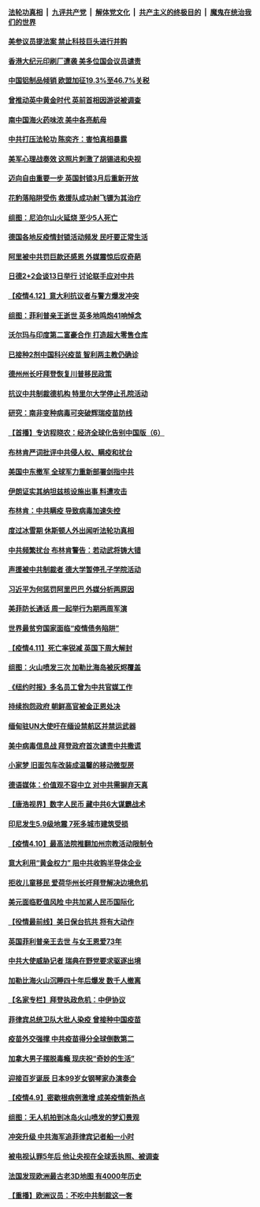 ####  [法轮功真相](../../../../basic/blob/master/README.md?t=04131132) &nbsp;|&nbsp; [九评共产党](../../../../9ping.md/blob/master/README.md?t=04131132) &nbsp;|&nbsp; [解体党文化](../../../../jtdwh.md/blob/master/README.md?t=04131132)  &nbsp;|&nbsp; [共产主义的终极目的](../../../../gczydzjmd.md/blob/master/README.md?t=04131132) &nbsp;|&nbsp; [魔鬼在统治我们的世界](../../../../mgztzwmdsj.md/blob/master/README.md?t=04131132) 

#### [美参议员提法案 禁止科技巨头进行并购](../pages/nsc418/n12875997.md?t=04131132) 

#### [香港大纪元印刷厂遭袭 美多位国会议员谴责](../pages/nsc418/n12875719.md?t=04131132) 

#### [中国铝制品倾销 欧盟加征19.3%至46.7%关税](../pages/nsc418/n12875562.md?t=04131132) 

#### [曾推动英中黄金时代 英前首相因游说被调查](../pages/nsc418/n12875370.md?t=04131132) 

#### [南中国海火药味浓 美中各亮航母](../pages/nsc418/n12875243.md?t=04131132) 

#### [中共打压法轮功 陈奕齐：害怕真相暴露](../pages/nsc418/n12874947.md?t=04131132) 

#### [美军心理战奏效 这照片刺激了胡锡进和央视](../pages/nsc418/n12875222.md?t=04131132) 

#### [迈向自由重要一步 英国封锁3月后重新开放](../pages/nsc418/n12874866.md?t=04131132) 

#### [花豹落陷阱受伤 救援队成功射飞镖为其治疗](../pages/nsc418/n12874289.md?t=04131132) 

#### [组图：尼泊尔山火延烧 至少5人死亡](../pages/nsc418/n12874701.md?t=04131132) 

#### [德国各地反疫情封锁活动频发 民吁要正常生活](../pages/nsc418/n12874496.md?t=04131132) 

#### [阿里被中共罚巨款还感恩 外媒震惊后叹奇葩](../pages/nsc418/n12874747.md?t=04131132) 

#### [日德2+2会谈13日举行 讨论联手应对中共](../pages/nsc418/n12874750.md?t=04131132) 

#### [【疫情4.12】意大利抗议者与警方爆发冲突](../pages/nsc418/n12874304.md?t=04131132) 

#### [组图：菲利普亲王逝世 英多地鸣炮41响悼念](../pages/nsc418/n12874347.md?t=04131132) 

#### [沃尔玛与印度第二富豪合作 打造超大零售仓库](../pages/nsc418/n12874202.md?t=04131132) 

#### [已接种2剂中国科兴疫苗 智利两主教仍确诊](../pages/nsc418/n12874075.md?t=04131132) 

#### [德州州长吁拜登恢复川普移民政策](../pages/nsc418/n12874031.md?t=04131132) 

#### [抗议中共制裁德机构 特里尔大学停止孔院活动](../pages/nsc418/n12821038.md?t=04131132) 

#### [研究：南非变种病毒可突破辉瑞疫苗防线](../pages/nsc418/n12873412.md?t=04131132) 

#### [【首播】专访程晓农：经济全球化告别中国版（6）](../pages/nsc418/n12871927.md?t=04131132) 

#### [布林肯严词批评中共侵人权、瞒疫和扰台](../pages/nsc418/n12873017.md?t=04131132) 

#### [美国中东撤军 全球军力重新部署剑指中共](../pages/nsc418/n12873076.md?t=04131132) 

#### [伊朗证实其纳坦兹核设施出事 料遭攻击](../pages/nsc418/n12872993.md?t=04131132) 

#### [布林肯：中共瞒疫 导致病毒加速失控](../pages/nsc418/n12872839.md?t=04131132) 

#### [度过冰雪期 休斯顿人外出闻听法轮功真相](../pages/nsc418/n12869658.md?t=04131132) 

#### [中共频繁扰台 布林肯警告：若动武将铸大错](../pages/nsc418/n12872745.md?t=04131132) 

#### [声援被中共制裁者 德大学暂停孔子学院活动](../pages/nsc418/n12872661.md?t=04131132) 

#### [习近平为何惩罚阿里巴巴 外媒分析两原因](../pages/nsc418/n12872665.md?t=04131132) 

#### [美菲防长通话 周一起举行为期两周军演](../pages/nsc418/n12872506.md?t=04131132) 

#### [世界最贫穷国家面临“疫情债务陷阱”](../pages/nsc418/n12872021.md?t=04131132) 

#### [【疫情4.11】死亡率锐减 英国下周大解封](../pages/nsc418/n12872308.md?t=04131132) 

#### [组图：火山喷发三次 加勒比海岛被灰烬覆盖](../pages/nsc418/n12871829.md?t=04131132) 

#### [《纽约时报》多名员工曾为中共官媒工作](../pages/nsc418/n12871798.md?t=04131132) 

#### [持续抱怨政府 朝鲜高官被金正恩处决](../pages/nsc418/n12871563.md?t=04131132) 

#### [缅甸驻UN大使吁在缅设禁航区并禁运武器](../pages/nsc418/n12871612.md?t=04131132) 

#### [美中病毒信息战 拜登政府首次谴责中共撒谎](../pages/nsc418/n12871509.md?t=04131132) 

#### [小家梦 旧面包车改装成温馨的移动微型房](../pages/nsc418/n12871283.md?t=04131132) 

#### [德语媒体：价值观不容中立 对中共需摒弃天真](../pages/nsc418/n12871385.md?t=04131132) 

#### [【唐浩视界】数字人民币 藏中共6大谋霸战术](../pages/nsc418/n12870660.md?t=04131132) 

#### [印尼发生5.9级地震 7死多城市建筑受损](../pages/nsc418/n12871281.md?t=04131132) 

#### [【疫情4.10】最高法院推翻加州宗教活动限制令](../pages/nsc418/n12871134.md?t=04131132) 

#### [意大利用“黄金权力” 阻中共收购半导体企业](../pages/nsc418/n12870937.md?t=04131132) 

#### [拒收儿童移民 爱荷华州长吁拜登解决边境危机](../pages/nsc418/n12870705.md?t=04131132) 

#### [美元面临贬值风险 中共加紧人民币国际化](../pages/nsc418/n12870427.md?t=04131132) 

#### [【役情最前线】美日保台抗共 将有大动作](../pages/nsc418/n12870271.md?t=04131132) 

#### [英国菲利普亲王去世 与女王恩爱73年](../pages/nsc418/n12870197.md?t=04131132) 

#### [中共大使威胁记者 瑞典在野党要求驱逐出境](../pages/nsc418/n12870340.md?t=04131132) 

#### [加勒比海火山沉睡四十年后爆发 数千人撤离](../pages/nsc418/n12870280.md?t=04131132) 

#### [【名家专栏】拜登执政危机：中伊协议](../pages/nsc418/n12869666.md?t=04131132) 

#### [菲律宾总统卫队大批人染疫 曾接种中国疫苗](../pages/nsc418/n12870092.md?t=04131132) 

#### [疫苗外交强撑 中共疫苗得分全球倒数第二](../pages/nsc418/n12870141.md?t=04131132) 

#### [加拿大男子摆脱毒瘾 现庆祝“奇妙的生活”](../pages/nsc418/n12869536.md?t=04131132) 

#### [迎接百岁诞辰 日本99岁女钢琴家办演奏会](../pages/nsc418/n12868393.md?t=04131132) 

#### [【疫情4.9】密歇根病例激增 成美疫情新热点](../pages/nsc418/n12869183.md?t=04131132) 

#### [组图：无人机拍到冰岛火山喷发的梦幻景观](../pages/nsc418/n12868436.md?t=04131132) 

#### [冲突升级 中共海军追菲律宾记者船一小时](../pages/nsc418/n12869831.md?t=04131132) 

#### [被电视认罪5年后 他让央视在全球丢执照、被调查](../pages/nsc418/n12869761.md?t=04131132) 

#### [法国发现欧洲最古老3D地图 有4000年历史](../pages/nsc418/n12869489.md?t=04131132) 

#### [【重播】欧洲议员：不吃中共制裁这一套](../pages/nsc418/n12865650.md?t=04131132) 

